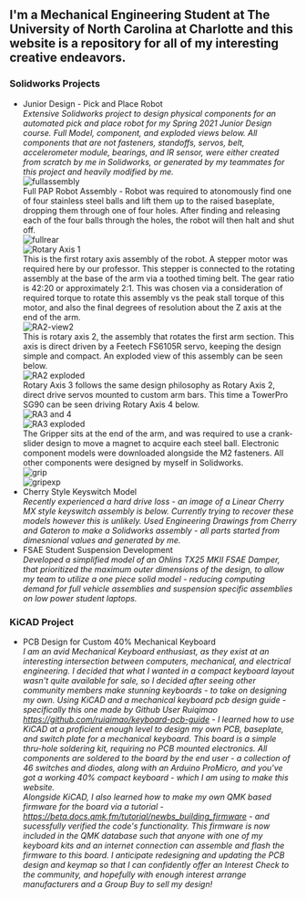 ## I'm a Mechanical Engineering Student at The University of North Carolina at Charlotte and this website is a repository for all of my interesting creative endeavors.


### **Solidworks Projects**
+ Junior Design - Pick and Place Robot <br/>
    *Extensive Solidworks project to design physical components for an automated pick and place robot for my Spring 2021 Junior Design course.*
    *Full Model, component, and exploded views below. All components that are not fasteners, standoffs, servos, belt, accelerometer module, bearings, and IR sensor, were either created from scratch by me in Solidworks, or generated by my teammates for this project and heavily modified by me.* <br/>
![fullassembly](higherresfullrend.JPG)<br/>
    Full PAP Robot Assembly - Robot was required to atonomously find one of four stainless steel balls and lift them up to the raised baseplate, dropping them through one of four holes. After finding and releasing each of the four balls through the holes, the robot will then halt and shut off. <br/>
![fullrear](highresfullrear.JPG) <br/>
![Rotary Axis 1](RA1.JPG) <br/>
    This is the first rotary axis assembly of the robot. A stepper motor was required here by our professor. This stepper is connected to the rotating assembly at the base of the arm via a toothed timing belt. The gear ratio is 42:20 or approximately 2:1. This was chosen via a consideration of required torque to rotate this assembly vs the peak stall torque of this motor, and also the final degrees of resolution about the Z axis at the end of the arm. <br/>
![RA2-view2](RA2-view2.JPG) <br/>
   This is rotary axis 2, the assembly that rotates the first arm section. This axis is direct driven by a Feetech FS6105R servo, keeping the design simple and compact. An exploded view of this assembly can be seen below. <br/>
![RA2 exploded](RA2-exp.JPG) <br/>
   Rotary Axis 3 follows the same design philosophy as Rotary Axis 2, direct drive servos mounted to custom arm bars. This time a TowerPro SG90 can be seen driving Rotary Axis 4 below. <br/>
![RA3 and 4](RA3.JPG) <br/>
![RA3 exploded](RA3-exp.JPG) <br/>
The Gripper sits at the end of the arm, and was required to use a crank-slider design to move a magnet to acquire each steel ball. Electronic component models were downloaded alongside the M2 fasteners. All other components were designed by myself in Solidworks. <br/>
![grip](finalfinalfinalgrip.JPG) <br/>
![gripexp](gripexplode.JPG) <br/>
+ Cherry Style Keyswitch Model <br/>
    *Recently experienced a hard drive loss - an image of a Linear Cherry MX style keyswitch assembly is below. Currently trying to recover these models however this is unlikely. Used Engineering Drawings from Cherry and Gateron to make a Solidworks assembly - all parts started from dimesnional values and generated by me.*
+ FSAE Student Suspension Development <br/>
    *Developed a simplified model of an Ohlins TX25 MKII FSAE Damper, that prioritized the maximum outer dimensions of the design, to allow my team to utilize a one piece solid model - reducing computing demand for full vehicle assemblies and suspension specific assemblies on low power student laptops.*

### **KiCAD Project**
+ PCB Design for Custom 40% Mechanical Keyboard <br/>
   *I am an avid Mechanical Keyboard enthusiast, as they exist at an interesting intersection between computers, mechanical, and electrical engineering. I decided that what I wanted in a compact keyboard layout wasn't quite available for sale, so I decided after seeing other community members make stunning keyboards - to take on designing my own. Using KiCAD and a mechanical keyboard pcb design guide - specifically this one made by Github User Ruiqimao https://github.com/ruiqimao/keyboard-pcb-guide - I learned how to use KiCAD at a proficient enough level to design my own PCB, baseplate, and switch plate for a mechanical keyboard. This board is a simple thru-hole soldering kit, requiring no PCB mounted electronics. All components are soldered to the board by the end user - a collection of 46 switches and diodes, along with an Arduino ProMicro, and you've got a working 40% compact keyboard - which I am using to make this website.* <br/>
*Alongside KiCAD, I also learned how to make my own QMK based firmware for the board via a tutorial - https://beta.docs.qmk.fm/tutorial/newbs_building_firmware - and sucessfully verified the code's functionality. This firmware is now included in the QMK database such that anyone with one of my keyboard kits and an internet connection can assemble and flash the firmware to this board. I anticipate redesigning and updating the PCB design and keymap so that I can confidently offer an Interest Check to the community, and hopefully with enough interest arrange manufacturers and a Group Buy to sell my design!* <br/>
